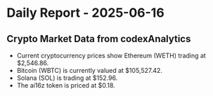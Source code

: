 # Daily Report - 2025-06-16

## Crypto Market Data from codexAnalytics

- Current cryptocurrency prices show Ethereum (WETH) trading at $2,546.86.
- Bitcoin (WBTC) is currently valued at $105,527.42.
- Solana (SOL) is trading at $152.96.
- The ai16z token is priced at $0.18.
